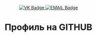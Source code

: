 <div id="badges" align = "center">
  <a href= "https://https://vk.com/jgkay">
    <img src = "https://www.flaticon.com/ru/free-icon/vk-draw-logo_71839?term=vk&page=1&position=1&origin=search&related_id=71839" alt="VK Badge"/>
  </a>

  <a href= "https://mail.google.com/mail/u/0/?tab=rm&ogbl#inbox">
    <img src = "https://img.shields.io/badge/EMAIL=red?style=for-the-badge&logo=Gmail&logoColor=white" alt="EMAIL Badge"/>
  </a>
</div>

<div id="viewprof" align = "center">
  <img src = "https://komarev.com/ghpvc/?username=VlaskinEvgenii&style=flat-square&color=blue" alt=""/>
</div>
<div id="heythere" align = "center">
  <h1> Профиль на GITHUB </h1>
</div>
